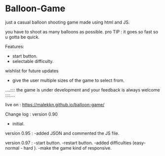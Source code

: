 # Balloon-Game
 
just a casual balloon shooting game made using html and JS.

you have to shoot as many balloons as possible.
pro TIP : it goes so fast so u gotta be quick.


Features:
- start button.
- selectable difficulty.

wishlist for future updates
- give the user multiple sizes of the game to select from.


....:::: the game is under development and your feedback is always welcome ::::....

live on :  https://malekkn.github.io/balloon-game/

Change log :
version 0.90 
- initial.

version 0.95 :
-added JSON and commented the JS file.

version 0.97 :
-start button.
-restart button.
-added difficulties (easy- normal - hard ).
-make the game kind of responsive.




